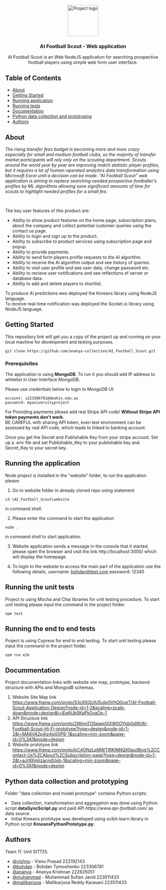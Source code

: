 <p align="center">
 <img class="circle responsive-img" width=100px height=100px src="./website/views/images/project logo.jpg" alt="Project logo"></a>
</p>

<h3 align="center">AI Football Scout - Web application </h3>

<p align="center"> AI Football Scout is an Web NodeJS application for searching prospective football players using
simple web form user interface. 
    <br> 
</p>

## Table of Contents

- [About](#about)
- [Getting Started](#getting_started)
- [Running application](#run)
- [Running tests](#tests)
- [Documentation](#documentation)
- [Python data collection and prototyping](#python)
- [Authors](#authors)



## About <a name = "about"></a>

<i>The rising transfer fees budget is becoming more and more crazy especially for small and medium football clubs, so the majority of transfer market participants will rely only on the scouting department. Scouts around the world year by year are improving match statistic player profiles, but it requires a lot of human-operated analytics data transformation using Microsoft Excel until a decision can be made. “AI Football Scout” web application is aiming to replace searching needed prospective footballer’s profiles by ML algorithms allowing save significant amounts of time for scouts to highlight needed profiles for a small fee.</i>

<br>

The key user features of this product are:
<ul>
<li>Ability to show product features on the home page, subscription plans, about the company and collect potential customer queries using the contact us page. </li>
<li>Ability to login and sign up to the product. </li>
<li>Ability to subscribe to product services using subscription page and popup.</li>  
<li>Ability to provide payments. </li>
<li>Ability to send form players profile requests to the AI algorithm. </li>
<li>Ability to receive the AI algorithm output and see history of queries. </li>
<li>Ability to visit user profile and see user data, change password etc. </li>
<li>Ability to recieve user notifications and see reflections of server or database data. </li>
<li>Ability to add and delete players to shortlist.</li>
</ul>

To produce AI predictions wes deployed the Kmeans library using NodeJS language. <br>
To receive real-time notification was deployed the Socket.io library using NodeJS language. <br>

## Getting Started <a name = "getting_started"></a>

This repository link will get you a copy of the project up and running on your local machine for development and testing purposes.

```
git clone https://github.com/ananya-collection/AI_Football_Scout.git
```

### Prerequisites

The application is using <b>MongoDB</b>. To run it you should add IP address to whitelist in User Interface MongoDB.

Please use credentials below to login to MongoDB UI:
```
account: s223306781@deakin.edu.au
password: myuniversityproject
```

For Providing payments please add real Stripe API code! <b> Without Stripe API token payments don't work.</b> <br>
BE CAREFUL with sharing API token, even test environment can be assessed by real API code, which leads to linked to banking account.

Once you get the Secret and Publishable Key from your stripe account. Set up a  .env file and set Publishable_Key to your publishable key and Secret_Key to your secret key.


## Running the application <a name = "run"></a>

Node project is installed in the "website" folder, to run the application please:

1. Go to website folder in already cloned repo using statement 
```
cd \AI_Football_Scout\website
```
in command shell.

2. Please enter the command to start the application
```
node . 
```  
in command shell to start application.

3. Website application sends a message in the console that it started, 
please open the browser and visit the link http://localhost:3000/ which will display the homepage. 

4. To login to the website to access the main part of the application use the following details,
username: bohdan@test.com
password: 12345

## Running the unit tests <a name = "tests"></a>

Project is using Mocha and Chai libraries for unit testing procedure. 
To start unit testing please input the command in the project folder. 

```
npm test
```

## Running the end to end tests <a name = "tests"></a>

Project is using Cypress for end to end testing.
To start unit testing please input the command in the project folder. 

```
npm run e2e
```

## Docummentation <a name = "documentation"></a>

Project documentation links with website site map, prototype, backend structure with APIs and MongodB schemas.

1. Website Site Map link https://www.figma.com/proto/S3c6SQUlU5uIpOVhQ0cpiT/AI-Football-Scout-Application-Design?node-id=1-2&scaling=scale-down&mode=design&t=iEeAUb5KqPk0vaOp-1
2. API Structure link https://www.figma.com/proto/2WmoTOSpwpGIXW0OYpbGdW/AI-Football-Scout-Hi-Fi-prototype?type=design&node-id=1-2&t=MA6VA2p4iz4gG0P6-1&scaling=min-zoom&page-id=0%3A1&mode=design
3. Website prototyoe link https://www.figma.com/proto/bC4ONzLpMWTlRKlNNQX0ao/Blog%2CContact-Us%2CAbout%2CSubscription-page?type=design&node-id=1-2&t=aJr9XmIizacndUxb-1&scaling=min-zoom&page-id=0%3A1&mode=design


## Python data collection and prototyping <a name = "python"></a>

Folder "data collection and model prototype" contains Python scripts:
<li>Data collection, transformation and aggregation was done using Python script <b>dataSyncScript.py</b>
and paid API <i>https://www.api-football.com/</i> as data source. </li>
<li>Initial Kmeans prototype was developed using scikit-learn library in Python script <b>KmeansPythonPrototype.py</b>.</li>

## Authors <a name = "authors"></a>

Team 11.  Unit SIT725.  
- [@vishnu](https://github.com/gokhanpicgeta) - Visnu Prasad 222192143
- [@bohdan](https://github.com/blaz2f) - Bohdan Tymoshenko 223306781
- [@ananya](https://github.com/ananya-collection) - Ananya Krishnan 222625051 
- [@muhammad](https://github.com/Sufian-code) - Muhammad Sufian Javid 223511433
- [@mallikarjuna](https://github.com/ArjunReddy2304) - Mallikarjuna Reddy Karasani 223511433








